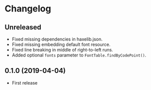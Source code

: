 Changelog
=========

Unreleased
----------

* Fixed missing dependencies in haxelib.json.
* Fixed missing embedding default font resource.
* Fixed line breaking in middle of right-to-left runs.
* Added optional `fonts` parameter to `FontTable.findByCodePoint()`.

0.1.0 (2019-04-04)
------------------

* First release
